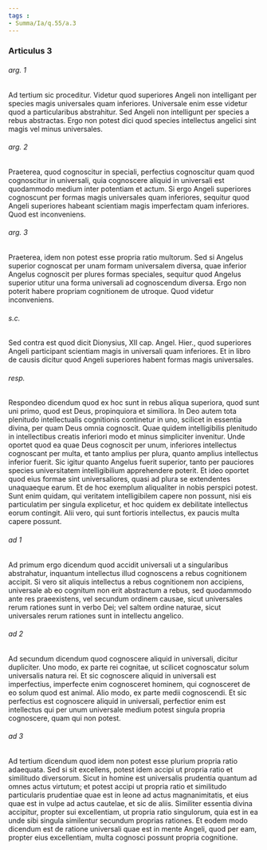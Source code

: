 ```yaml
---
tags : 
- Summa/Ia/q.55/a.3
---
```


### Articulus 3

###### arg. 1
Ad tertium sic proceditur. Videtur quod superiores Angeli non intelligant per species magis universales quam inferiores. Universale enim esse videtur quod a particularibus abstrahitur. Sed Angeli non intelligunt per species a rebus abstractas. Ergo non potest dici quod species intellectus angelici sint magis vel minus universales.

###### arg. 2
Praeterea, quod cognoscitur in speciali, perfectius cognoscitur quam quod cognoscitur in universali, quia cognoscere aliquid in universali est quodammodo medium inter potentiam et actum. Si ergo Angeli superiores cognoscunt per formas magis universales quam inferiores, sequitur quod Angeli superiores habeant scientiam magis imperfectam quam inferiores. Quod est inconveniens.

###### arg. 3
Praeterea, idem non potest esse propria ratio multorum. Sed si Angelus superior cognoscat per unam formam universalem diversa, quae inferior Angelus cognoscit per plures formas speciales, sequitur quod Angelus superior utitur una forma universali ad cognoscendum diversa. Ergo non poterit habere propriam cognitionem de utroque. Quod videtur inconveniens.

###### s.c.
Sed contra est quod dicit Dionysius, XII cap. Angel. Hier., quod superiores Angeli participant scientiam magis in universali quam inferiores. Et in libro de causis dicitur quod Angeli superiores habent formas magis universales.

###### resp.
Respondeo dicendum quod ex hoc sunt in rebus aliqua superiora, quod sunt uni primo, quod est Deus, propinquiora et similiora. In Deo autem tota plenitudo intellectualis cognitionis continetur in uno, scilicet in essentia divina, per quam Deus omnia cognoscit. Quae quidem intelligibilis plenitudo in intellectibus creatis inferiori modo et minus simpliciter invenitur. Unde oportet quod ea quae Deus cognoscit per unum, inferiores intellectus cognoscant per multa, et tanto amplius per plura, quanto amplius intellectus inferior fuerit. Sic igitur quanto Angelus fuerit superior, tanto per pauciores species universitatem intelligibilium apprehendere poterit. Et ideo oportet quod eius formae sint universaliores, quasi ad plura se extendentes unaquaeque earum. Et de hoc exemplum aliqualiter in nobis perspici potest. Sunt enim quidam, qui veritatem intelligibilem capere non possunt, nisi eis particulatim per singula explicetur, et hoc quidem ex debilitate intellectus eorum contingit. Alii vero, qui sunt fortioris intellectus, ex paucis multa capere possunt.

###### ad 1
Ad primum ergo dicendum quod accidit universali ut a singularibus abstrahatur, inquantum intellectus illud cognoscens a rebus cognitionem accipit. Si vero sit aliquis intellectus a rebus cognitionem non accipiens, universale ab eo cognitum non erit abstractum a rebus, sed quodammodo ante res praeexistens, vel secundum ordinem causae, sicut universales rerum rationes sunt in verbo Dei; vel saltem ordine naturae, sicut universales rerum rationes sunt in intellectu angelico.

###### ad 2
Ad secundum dicendum quod cognoscere aliquid in universali, dicitur dupliciter. Uno modo, ex parte rei cognitae, ut scilicet cognoscatur solum universalis natura rei. Et sic cognoscere aliquid in universali est imperfectius, imperfecte enim cognosceret hominem, qui cognosceret de eo solum quod est animal. Alio modo, ex parte medii cognoscendi. Et sic perfectius est cognoscere aliquid in universali, perfectior enim est intellectus qui per unum universale medium potest singula propria cognoscere, quam qui non potest.

###### ad 3
Ad tertium dicendum quod idem non potest esse plurium propria ratio adaequata. Sed si sit excellens, potest idem accipi ut propria ratio et similitudo diversorum. Sicut in homine est universalis prudentia quantum ad omnes actus virtutum; et potest accipi ut propria ratio et similitudo particularis prudentiae quae est in leone ad actus magnanimitatis, et eius quae est in vulpe ad actus cautelae, et sic de aliis. Similiter essentia divina accipitur, propter sui excellentiam, ut propria ratio singulorum, quia est in ea unde sibi singula similentur secundum proprias rationes. Et eodem modo dicendum est de ratione universali quae est in mente Angeli, quod per eam, propter eius excellentiam, multa cognosci possunt propria cognitione.

